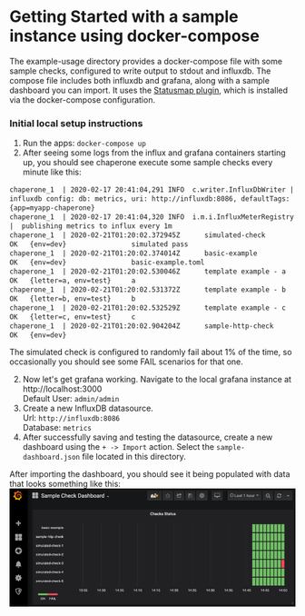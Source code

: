 # Getting Started with a sample instance using docker-compose
The example-usage directory provides a docker-compose file with some sample checks, configured to write output to stdout and influxdb.
The compose file includes both influxdb and grafana, along with a sample dashboard you can import.
It uses the [Statusmap plugin](https://grafana.com/grafana/plugins/flant-statusmap-panel), which is installed via the docker-compose configuration.

### Initial local setup instructions
1. Run the apps: `docker-compose up`
2. After seeing some logs from the influx and grafana containers starting up, you should see chaperone execute some sample checks every minute like this:  
```
chaperone_1  | 2020-02-17 20:41:04,291 INFO  c.writer.InfluxDbWriter |  influxdb config: db: metrics, uri: http://influxdb:8086, defaultTags: {app=myapp-chaperone}
chaperone_1  | 2020-02-17 20:41:04,320 INFO  i.m.i.InfluxMeterRegistry |  publishing metrics to influx every 1m
chaperone_1  | 2020-02-21T01:20:02.372945Z      simulated-check               OK   {env=dev}                simulated pass
chaperone_1  | 2020-02-21T01:20:02.374014Z      basic-example                 OK   {env=dev}                basic-example.toml
chaperone_1  | 2020-02-21T01:20:02.530046Z      template example - a          OK   {letter=a, env=test}     a
chaperone_1  | 2020-02-21T01:20:02.531372Z      template example - b          OK   {letter=b, env=test}     b
chaperone_1  | 2020-02-21T01:20:02.532529Z      template example - c          OK   {letter=c, env=test}     c
chaperone_1  | 2020-02-21T01:20:02.904204Z      sample-http-check             OK   {env=dev}
```
The simulated check is configured to randomly fail about 1% of the time, so occasionally you should see some FAIL scenarios for that one.

2. Now let's get grafana working.  Navigate to the local grafana instance at http://localhost:3000  
Default User: `admin/admin`
3. Create a new InfluxDB datasource.  
Url: `http://influxdb:8086`  
Database: `metrics`  
4. After successfully saving and testing the datasource, create a new dashboard using the `+ -> Import` action. Select the `sample-dashboard.json` file located in this directory.

After importing the dashboard, you should see it being populated with data that looks something like this:  
![](sample-check-dashboard.png)


